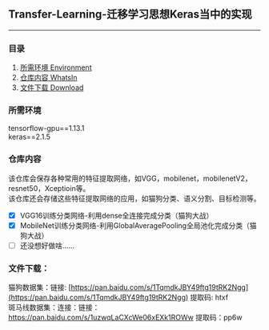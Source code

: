 ## Transfer-Learning-迁移学习思想Keras当中的实现
---

### 目录
1. [所需环境 Environment](#所需环境)
2. [仓库内容 WhatsIn](#仓库内容)
3. [文件下载 Download](#文件下载)

### 所需环境
tensorflow-gpu==1.13.1  
keras==2.1.5  

### 仓库内容
该仓库会保存各种常用的特征提取网络，如VGG，mobilenet，mobilenetV2，resnet50，Xceptioin等。  
该仓库还会存储这些特征提取网络的应用，如猫狗分类、语义分割、目标检测等。  
- [x] VGG16训练分类网络-利用dense全连接完成分类（猫狗大战）
- [x] MobileNet训练分类网络-利用GlobalAveragePooling全局池化完成分类（猫狗大战）
- [ ] 还没想好做啥……

### 文件下载：
猫狗数据集：链接: [https://pan.baidu.com/s/1TqmdkJBY49ftg19tRK2Ngg](https://pan.baidu.com/s/1TqmdkJBY49ftg19tRK2Ngg) 提取码: htxf  
斑马线数据集：连接：链接：https://pan.baidu.com/s/1uzwqLaCXcWe06xEXk1ROWw  提取码：pp6w   

